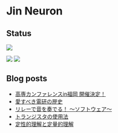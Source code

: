 # Jin Neuron

## Status
![](http://github-profile-summary-cards.vercel.app/api/cards/profile-details?username=jin-314&theme=github_dark)

![](http://github-profile-summary-cards.vercel.app/api/cards/repos-per-language?username=jin-314&theme=github_dark)
![](http://github-profile-summary-cards.vercel.app/api/cards/stats?username=jin-314&theme=github_dark)

## Blog posts
<!-- BLOG-POST-LIST:START -->
- [高専カンファレンスin福岡 開催決定！](https://jinproduction.work/other/information/kosenconf147fukuoka)
- [愛すべき電研の歴史](https://jinproduction.work/other/blog/denken-love)
- [リレーで音を奏でる！ ～ソフトウェア～](https://jinproduction.work/product/dreamelectricorchestra/musicrelay-software)
- [トランジスタの使用法](https://jinproduction.work/craft-blog/electric-circuit/use-transistor)
- [定性的理解と定量的理解](https://jinproduction.work/craft-blog/craft-know-how/understand-something)
<!-- BLOG-POST-LIST:END -->
